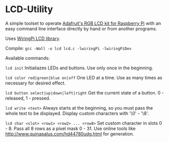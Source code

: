 LCD-Utility
===========
A simple toolset to operate [Adafruit's RGB LCD kit for Raspberry Pi](http://www.adafruit.com/products/1110) with an easy command line interface directly by hand or from another programs.

Uses [WiringPi LCD library](http://wiringpi.com/dev-lib/lcd-library/).

Compile: `gcc -Wall -o lcd lcd.c -lwiringPi -lwiringPiDev`

Available commands:

`lcd init`
Initialiazes LEDs and buttons. Use only once in the beginning.

`lcd color red|green|blue on|off`
One LED at a time. Use as many times as necessary for desired effect.

`lcd button select|up|down|left|right`
Get the current state of a button. 0 - released, 1 - pressed.

`lcd write <text>`
Always starts at the beginning, so you must pass the whole text to be displayed.
Display custom characters with '\0' - '\8'.

`lcd char <slot> <row1> <row2> ... <row8>`
Set custom character in slots 0 - 8.
Pass all 8 rows as a pixel mask 0 - 31.
Use online tools like http://www.quinapalus.com/hd44780udg.html for generation.

